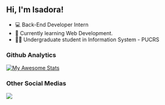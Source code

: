 
## Hi, I'm Isadora!

- 💻 Back-End Developer Intern
- 💬 Currently learning Web Development.
- 👩‍💻 Undergraduate student in Information System - PUCRS


### Github Analytics
<div> 

[![My Awesome Stats](https://awesome-github-stats.azurewebsites.net/user-stats/IsaFGuerra?cardType=github&preferLogin=true)](https://git.io/awesome-stats-card)

</div>


### Other Social Medias
<a href="https://www.linkedin.com/in/isadora-ferreira-guerra-648b25239/">
  <img src="https://img.shields.io/badge/linkedin-%230077B5.svg?style=for-the-badge&logo=linkedin&logoColor=white"/>
<a>
